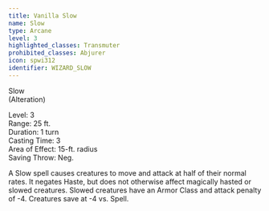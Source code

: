 ```yaml
---
title: Vanilla Slow
name: Slow
type: Arcane
level: 3
highlighted_classes: Transmuter
prohibited_classes: Abjurer
icon: spwi312
identifier: WIZARD_SLOW
---
```

Slow  
(Alteration)  
  
Level: 3  
Range: 25 ft.  
Duration: 1 turn  
Casting Time: 3  
Area of Effect: 15-ft. radius  
Saving Throw: Neg.  
  
A Slow spell causes creatures to move and attack at half of their normal rates. It negates Haste, but does not otherwise affect magically hasted or slowed creatures. Slowed creatures have an Armor Class and attack penalty of -4. Creatures save at -4 vs. Spell.  
